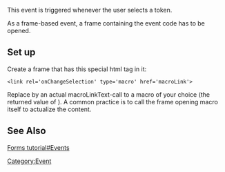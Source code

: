This event is triggered whenever the user selects a token.

As a frame-based event, a frame containing the event code has to be
opened.

## Set up

Create a frame that has this special html tag in it:

``` html4strict
<link rel='onChangeSelection' type='macro' href='macroLink'>
```

Replace  by an actual macroLinkText-call to a macro of your choice (the
returned value of ). A common practice is to call the frame opening
macro itself to actualize the content.

## See Also

[Forms tutorial\#Events](Forms_tutorial#Events "wikilink")

[Category:Event](Category:Event "wikilink")